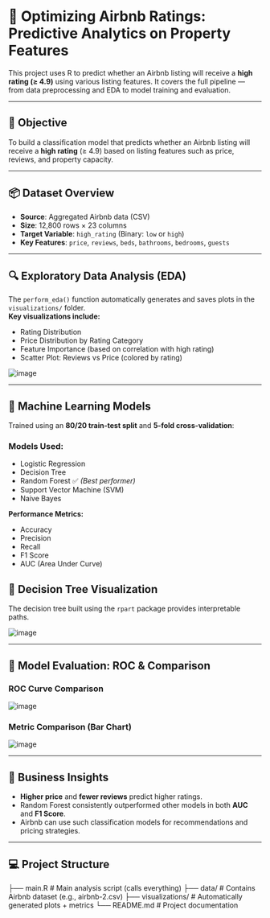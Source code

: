 # 🏡 Optimizing Airbnb Ratings: Predictive Analytics on Property Features

This project uses R to predict whether an Airbnb listing will receive a **high rating (≥ 4.9)** using various listing features. It covers the full pipeline — from data preprocessing and EDA to model training and evaluation.

---

## 🎯 Objective

To build a classification model that predicts whether an Airbnb listing will receive a **high rating** (≥ 4.9) based on listing features such as price, reviews, and property capacity.

---

## 📦 Dataset Overview

- **Source**: Aggregated Airbnb data (CSV)
- **Size**: 12,800 rows × 23 columns
- **Target Variable**: `high_rating` (Binary: `low` or `high`)
- **Key Features**: `price`, `reviews`, `beds`, `bathrooms`, `bedrooms`, `guests`

---

## 🔍 Exploratory Data Analysis (EDA)

The `perform_eda()` function automatically generates and saves plots in the `visualizations/` folder.  
**Key visualizations include:**

- Rating Distribution  
- Price Distribution by Rating Category  
- Feature Importance (based on correlation with high rating)  
- Scatter Plot: Reviews vs Price (colored by rating)  

![image](https://github.com/user-attachments/assets/cc9d1067-3b8d-4cf7-99fb-5ac26b91b411)


---

## 🧠 Machine Learning Models

Trained using an **80/20 train-test split** and **5-fold cross-validation**:

### Models Used:
- Logistic Regression
- Decision Tree
- Random Forest ✅ *(Best performer)*
- Support Vector Machine (SVM)
- Naive Bayes

**Performance Metrics:**
- Accuracy
- Precision
- Recall
- F1 Score
- AUC (Area Under Curve)


## 🌳 Decision Tree Visualization

The decision tree built using the `rpart` package provides interpretable paths.

![image](https://github.com/user-attachments/assets/1430b0e5-df79-4816-8b3e-da630aa38e3c)

---

## 🧪 Model Evaluation: ROC & Comparison

### ROC Curve Comparison  
![image](https://github.com/user-attachments/assets/c82c4afd-05b3-460a-909c-54ed51b3fc62)

### Metric Comparison (Bar Chart)  
![image](https://github.com/user-attachments/assets/4ff083dc-9ebc-4309-a48a-38610d585826)


---

## 📌 Business Insights

- **Higher price** and **fewer reviews** predict higher ratings.
- Random Forest consistently outperformed other models in both **AUC** and **F1 Score**.
- Airbnb can use such classification models for recommendations and pricing strategies.

---

## 💻 Project Structure

├── main.R # Main analysis script (calls everything)
├── data/ # Contains Airbnb dataset (e.g., airbnb-2.csv)
├── visualizations/ # Automatically generated plots + metrics
└── README.md # Project documentation

